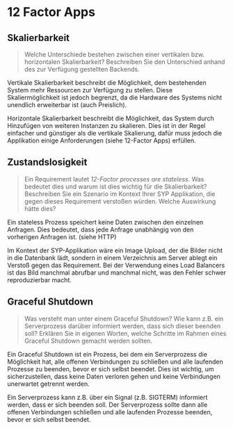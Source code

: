 # 12 Factor Apps

## Skalierbarkeit

> Welche Unterschiede bestehen zwischen einer vertikalen bzw. horizontalen Skalierbarkeit? Beschreiben Sie den Unterschied anhand des zur Verfügung gestellten Backends.

Vertikale Skalierbarkeit beschreibt die Möglichkeit, dem bestehenden System mehr Ressourcen zur Verfügung zu stellen. Diese Skaliermöglichkeit ist jedoch begrenzt, da die Hardware des Systems nicht unendlich erweiterbar ist (auch Preislich).

Horizontale Skalierbarkeit beschreibt die Möglichkeit, das System durch Hinzufügen von weiteren Instanzen zu skalieren. Dies ist in der Regel einfacher und günstiger als die vertikale Skalierung, dafür muss jedoch die Applikation einige Anforderungen (siehe 12-Factor Apps) erfüllen.

## Zustandslosigkeit

> Ein Requirement lautet _12-Factor processes are stateless_. Was bedeutet dies und warum ist dies wichtig für die Skalierbarkeit? Beschreiben Sie ein Szenario im Kontext Ihrer SYP Applikation, die gegen dieses Requirement verstoßen würden. Welche Auswirkung hätte dies?

Ein stateless Prozess speichert keine Daten zwischen den einzelnen Anfragen. Dies bedeutet, dass jede Anfrage unabhängig von den vorherigen Anfragen ist. (siehe HTTP)

Im Kontext der SYP-Applikation wäre ein Image Upload, der die Bilder nicht in die Datenbank lädt, sondern in einem Verzeichnis am Server ablegt ein Verstoß gegen das Requirement. Bei der Verwendung eines Load Balancers ist das Bild manchmal abrufbar und manchmal nicht, was den Fehler schwer reproduzierbar macht.

## Graceful Shutdown

> Was versteht man unter einem Graceful Shutdown? Wie kann z.B. ein Serverprozess darüber informiert werden, dass sich dieser beenden soll? Erklären Sie in eigenen Worten, welche Schritte im Rahmen eines Graceful Shutdown gemacht werden sollten.

Ein Graceful Shutdown ist ein Prozess, bei dem ein Serverprozess die Möglichkeit hat, alle offenen Verbindungen zu schließen und alle laufenden Prozesse zu beenden, bevor er sich selbst beendet. Dies ist wichtig, um sicherzustellen, dass keine Daten verloren gehen und keine Verbindungen unerwartet getrennt werden.

Ein Serverprozess kann z.B. über ein Signal (z.B. SIGTERM) informiert werden, dass er sich beenden soll. Der Serverprozess sollte dann alle offenen Verbindungen schließen und alle laufenden Prozesse beenden, bevor er sich selbst beendet.

